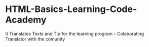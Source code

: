 HTML-Basics-Learning-Code-Academy
=================================

It Translates Texts and Tip for the learning program - Colaborating Translator with the comunity
